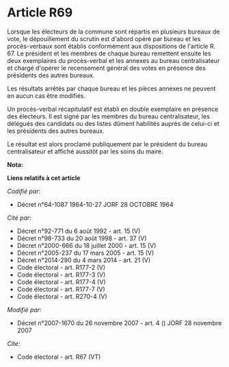 # Article R69

Lorsque les électeurs de la commune sont répartis en plusieurs bureaux de vote, le dépouillement du scrutin est d'abord opéré
par bureau et les procès-verbaux sont établis conformément aux dispositions de l'article R. 67. Le président et les membres
de chaque bureau remettent ensuite les deux exemplaires du procès-verbal et les annexes au bureau centralisateur et chargé
d'opérer le recensement général des votes en présence des présidents des autres bureaux. 

Les résultats arrêtés par chaque bureau et les pièces annexes ne peuvent en aucun cas être modifiés. 

Un procès-verbal récapitulatif est établi en double exemplaire en présence des électeurs. Il est signé par les membres du
bureau centralisateur, les délégués des candidats ou des listes dûment habilités auprès de celui-ci et les présidents des
autres bureaux. 

Le résultat est alors proclamé publiquement par le président du bureau centralisateur et affiché aussitôt par les soins du
maire.

**Nota:**



**Liens relatifs à cet article**

_Codifié par_:

  - Décret n°64-1087 1964-10-27 JORF 28 OCTOBRE 1964

_Cité par_:

  - Décret n°92-771 du 6 août 1992 - art. 15 (V)
  - Décret n°98-733 du 20 août 1998 - art. 37 (V)
  - Décret n°2000-666 du 18 juillet 2000 - art. 15 (V)
  - Décret n°2005-237 du 17 mars 2005 - art. 15 (V)
  - Décret n°2014-290 du 4 mars 2014 - art. 21 (V)
  - Code électoral - art. R177-2 (V)
  - Code électoral - art. R177-3 (V)
  - Code électoral - art. R177-4 (V)
  - Code électoral - art. R177-7 (V)
  - Code électoral - art. R270-4 (V)

_Modifié par_:

  - Décret n°2007-1670 du 26 novembre 2007 - art. 4 () JORF 28 novembre 2007

_Cite_:

  - Code électoral - art. R67 (VT)
